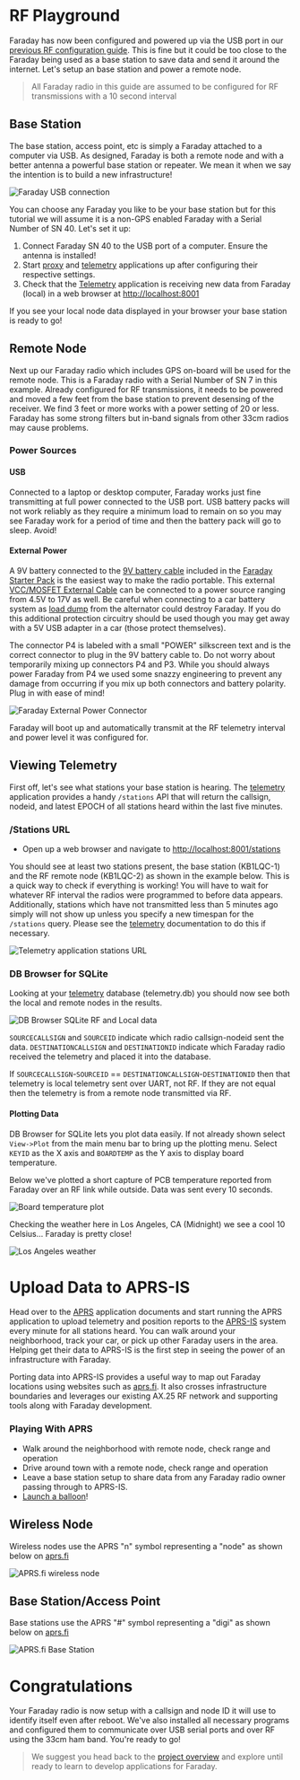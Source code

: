 # RF Playground
Faraday has now been configured and powered up via the USB port in our [previous RF configuration guide](configuring-rf-faraday.md). This is fine but it could be too close to the Faraday being used as a base station to save data and send it around the internet. Let's setup an base station and power a remote node.

> All Faraday radio in this guide are assumed to be configured for RF transmissions with a 10 second interval

## Base Station
The base station, access point, etc is simply a Faraday attached to a computer via USB. As designed, Faraday is both a remote node and with a better antenna a powerful base station or repeater. We mean it when we say the intention is to build a new infrastructure!

![Faraday USB connection](images/Faraday_USB_1500w_LowRes.jpg)

You can choose any Faraday you like to be your base station but for this tutorial we will assume it is a non-GPS enabled Faraday with a Serial Number of SN 40. Let's set it up:

1. Connect Faraday SN 40 to the USB port of a computer. Ensure the antenna is installed!
2. Start [proxy](../../Proxy) and [telemetry](../../Applications/Telemetry) applications up after configuring their respective settings.
3. Check that the [Telemetry](../../Applications/Telemetry) application is receiving new data from Faraday (local) in a web browser at [http://localhost:8001](http://localhost:8001)

If you see your local node data displayed in your browser your base station is ready to go!

## Remote Node
Next up our Faraday radio which includes GPS on-board will be used for the remote node. This is a Faraday radio with a Serial Number of SN 7 in this example. Already configured for RF transmissions, it needs to be powered and moved a few feet from the base station to prevent desensing of the receiver. We find 3 feet or more works with a power setting of 20 or less. Faraday has some strong filters but in-band signals from other 33cm radios may cause problems.

### Power Sources
#### USB
Connected to a laptop or desktop computer, Faraday works just fine transmitting at full power connected to the USB port. USB battery packs will not work reliably as they require a minimum load to remain on so you may see Faraday work for a period of time and then the battery pack will go to sleep. Avoid!

#### External Power
A 9V battery connected to the [9V battery cable](https://faradayrf.com/product/9v-battery-power-cable/) included in the [Faraday Starter Pack](https://faradayrf.com/product/faraday-starter-pack/) is the easiest way to make the radio portable. This external [VCC/MOSFET External Cable](https://faradayrf.com/product/vccmosfet-unterminated-cable/) can be connected to a power source ranging from 4.5V to 17V as well. Be careful when connecting to a car battery system as [load dump](https://en.wikipedia.org/wiki/Load_dump) from the alternator could destroy Faraday. If you do this additional protection circuitry should be used though you may get away with a 5V USB adapter in a car (those protect themselves).

The connector P4 is labeled with a small "POWER" silkscreen text and is the correct connector to plug in the 9V battery cable to. Do not worry about temporarily mixing up connectors P4 and P3. While you should always power Faraday from P4 we used some snazzy engineering to prevent any damage from occurring if you mix up both connectors and battery polarity. Plug in with ease of mind!

![Faraday External Power Connector](images/FaradayTop_VCC_MOSFET_2_1500w_LowRes.jpg)

Faraday will boot up and automatically transmit at the RF telemetry interval and power level it was configured for.

## Viewing Telemetry
First off, let's see what stations your base station is hearing. The [telemetry](../../Applications/Telemetry) application provides a handy `/stations` API that will return the callsign, nodeid, and latest EPOCH of all stations heard within the last five minutes.

### /Stations URL
* Open up a web browser and navigate to [http://localhost:8001/stations](http://localhost:8001/stations)

You should see at least two stations present, the base station (KB1LQC-1) and the RF remote node (KB1LQC-2) as shown in the example below. This is a quick way to check if everything is working! You will have to wait for whatever RF interval the radios were programmed to before data appears. Additionally, stations which have not transmitted less than 5 minutes ago simply will not show up unless you specify a new timespan for the `/stations` query. Please see the [telemetry](../../Applications/Telemetry) documentation to do this if necessary.

![Telemetry application stations URL](images/TelemetryStations.png)

### DB Browser for SQLite

Looking at your [telemetry](../../Applications/Telemetry) database (telemetry.db) you should now see both the local and remote nodes in the results.

![DB Browser SQLite RF and Local data](images/Local_RF_TelemetryDBBrowser.png)

`SOURCECALLSIGN` and `SOURCEID` indicate which radio callsign-nodeid sent the data. `DESTINATIONCALLSIGN` and `DESTINATIONID` indicate which Faraday radio received the telemetry and placed it into the database.

If `SOURCECALLSIGN`-`SOURCEID` == `DESTINATIONCALLSIGN`-`DESTINATIONID` then that telemetry is local telemetry sent over UART, not RF. If they are not equal then the telemetry is from a remote node transmitted via RF.

#### Plotting Data
DB Browser for SQLite lets you plot data easily. If not already shown select `View->Plot` from the main menu bar to bring up the plotting menu. Select `KEYID` as the X axis and `BOARDTEMP` as the Y axis to display board temperature.

Below we've plotted a short capture of PCB temperature reported from Faraday over an RF link while outside. Data was sent every 10 seconds.

![Board temperature plot](images/BoardTempPlot.png)

Checking the weather here in Los Angeles, CA (Midnight) we see a cool 10 Celsius... Faraday is pretty close!

![Los Angeles weather](images/LosAngelesWeather.png)

# Upload Data to APRS-IS

Head over to the [APRS](../../Applications/APRS) application documents and start running the APRS application to upload telemetry and position reports to the [APRS-IS](http://www.aprs-is.net/) system every minute for all stations heard. You can walk around your neighborhood, track your car, or pick up other Faraday users in the area. Helping get their data to APRS-IS is the first step in seeing the power of an infrastructure with Faraday.

Porting data into APRS-IS provides a useful way to map out Faraday locations using websites such as [aprs.fi](http://www.aprs.fi). It also crosses infrastructure boundaries and leverages our existing AX.25 RF network and supporting tools along with Faraday development.

### Playing With APRS
* Walk around the neighborhood with remote node, check range and operation
* Drive around town with a remote node, check range and operation
* Leave a base station setup to share data from any Faraday radio owner passing through to APRS-IS.
* [Launch a balloon](https://faradayrf.com/simple-faraday-balloon-launch/)!

## Wireless Node
Wireless nodes use the APRS "n" symbol representing a "node" as shown below on [aprs.fi](www.aprs.fi)

![APRS.fi wireless node](images/APRSfi.png)

## Base Station/Access Point
Base stations use the APRS "#" symbol representing a "digi" as shown below on [aprs.fi](www.aprs.fi)

![APRS.fi Base Station](images/APRSfiDigi.png)

# Congratulations
Your Faraday radio is now setup with a callsign and node ID it will use to identify itself even after reboot. We've also installed all necessary programs and configured them to communicate over USB serial ports and over RF using the 33cm ham band. You're ready to go!

>We suggest you head back to the [project overview](../../README.md) and explore until ready to learn to develop applications for Faraday.
